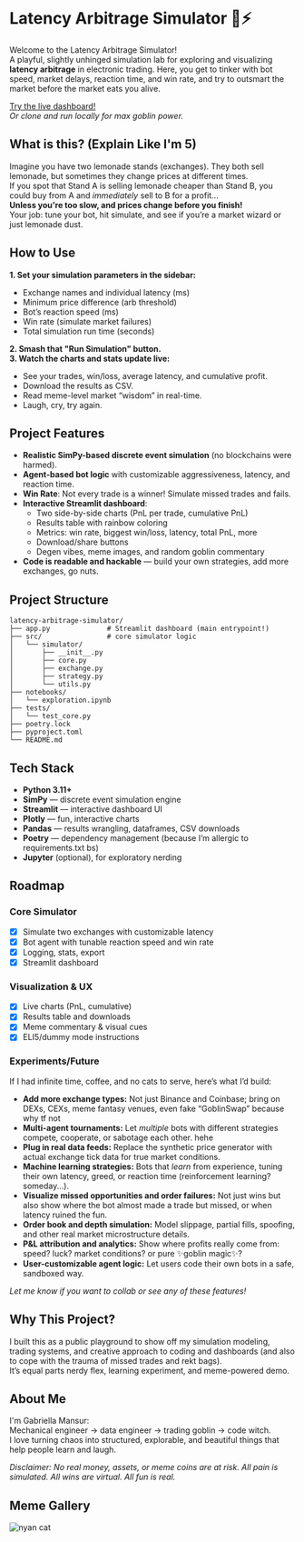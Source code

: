 # Latency Arbitrage Simulator 🦄⚡

Welcome to the Latency Arbitrage Simulator!  
A playful, slightly unhinged simulation lab for exploring and visualizing **latency arbitrage** in electronic trading. Here, you get to tinker with bot speed, market delays, reaction time, and win rate, and try to outsmart the market before the market eats you alive.

[Try the live dashboard!](https://latency-arbitrage-simulator.streamlit.app/)  
*Or clone and run locally for max goblin power.*


## What is this? (Explain Like I'm 5)

Imagine you have two lemonade stands (exchanges). They both sell lemonade, but sometimes they change prices at different times.  
If you spot that Stand A is selling lemonade cheaper than Stand B, you could buy from A and *immediately* sell to B for a profit...  
**Unless you're too slow, and prices change before you finish!**  
Your job: tune your bot, hit simulate, and see if you’re a market wizard or just lemonade dust.


## How to Use

**1. Set your simulation parameters in the sidebar:**
- Exchange names and individual latency (ms)
- Minimum price difference (arb threshold)
- Bot’s reaction speed (ms)
- Win rate (simulate market failures)
- Total simulation run time (seconds)

**2. Smash that "Run Simulation" button.**  
**3. Watch the charts and stats update live:**
- See your trades, win/loss, average latency, and cumulative profit.
- Download the results as CSV.
- Read meme-level market “wisdom” in real-time.
- Laugh, cry, try again.


## Project Features

- **Realistic SimPy-based discrete event simulation** (no blockchains were harmed).
- **Agent-based bot logic** with customizable aggressiveness, latency, and reaction time.
- **Win Rate**: Not every trade is a winner! Simulate missed trades and fails.
- **Interactive Streamlit dashboard**: 
  - Two side-by-side charts (PnL per trade, cumulative PnL)
  - Results table with rainbow coloring
  - Metrics: win rate, biggest win/loss, latency, total PnL, more
  - Download/share buttons
  - Degen vibes, meme images, and random goblin commentary
- **Code is readable and hackable** — build your own strategies, add more exchanges, go nuts.


## Project Structure

```text
latency-arbitrage-simulator/
├── app.py              # Streamlit dashboard (main entrypoint!)
├── src/                # core simulator logic
│   └── simulator/
│       ├── __init__.py
│       ├── core.py
│       ├── exchange.py
│       ├── strategy.py
│       └── utils.py
├── notebooks/
│   └── exploration.ipynb
├── tests/
│   └── test_core.py
├── poetry.lock
├── pyproject.toml
└── README.md
```

## Tech Stack

- **Python 3.11+**
- **SimPy** — discrete event simulation engine
- **Streamlit** — interactive dashboard UI
- **Plotly** — fun, interactive charts
- **Pandas** — results wrangling, dataframes, CSV downloads
- **Poetry** — dependency management (because I’m allergic to requirements.txt bs)
- **Jupyter** (optional), for exploratory nerding


## Roadmap

### Core Simulator
- [x] Simulate two exchanges with customizable latency
- [x] Bot agent with tunable reaction speed and win rate
- [x] Logging, stats, export
- [x] Streamlit dashboard

### Visualization & UX
- [x] Live charts (PnL, cumulative)
- [x] Results table and downloads
- [x] Meme commentary & visual cues
- [x] ELI5/dummy mode instructions

### Experiments/Future
If I had infinite time, coffee, and no cats to serve, here’s what I’d build:

- **Add more exchange types:** Not just Binance and Coinbase; bring on DEXs, CEXs, meme fantasy venues, even fake “GoblinSwap” because why tf not
- **Multi-agent tournaments:** Let *multiple* bots with different strategies compete, cooperate, or sabotage each other. hehe
- **Plug in real data feeds:** Replace the synthetic price generator with actual exchange tick data for true market conditions.
- **Machine learning strategies:** Bots that *learn* from experience, tuning their own latency, greed, or reaction time (reinforcement learning? someday...).
- **Visualize missed opportunities and order failures:** Not just wins but also show where the bot almost made a trade but missed, or when latency ruined the fun.
- **Order book and depth simulation:** Model slippage, partial fills, spoofing, and other real market microstructure details.
- **P&L attribution and analytics:** Show where profits really come from: speed? luck? market conditions? or pure ✨goblin magic✨?
- **User-customizable agent logic:** Let users code their own bots in a safe, sandboxed way.

*Let me know if you want to collab or see any of these features!*

## Why This Project?

I built this as a public playground to show off my simulation modeling, trading systems, and creative approach to coding and dashboards (and also to cope with the trauma of missed trades and rekt bags).  
It’s equal parts nerdy flex, learning experiment, and meme-powered demo.


## About Me

I'm Gabriella Mansur:  
Mechanical engineer → data engineer → trading goblin → code witch.  
I love turning chaos into structured, explorable, and beautiful things that help people learn and laugh.  

*Disclaimer: No real money, assets, or meme coins are at risk. All pain is simulated. All wins are virtual. All fun is real.*


## Meme Gallery

![nyan cat](https://media.tenor.com/rI_0O_9AJ5sAAAAj/nyan-cat-poptart-cat.gif)
